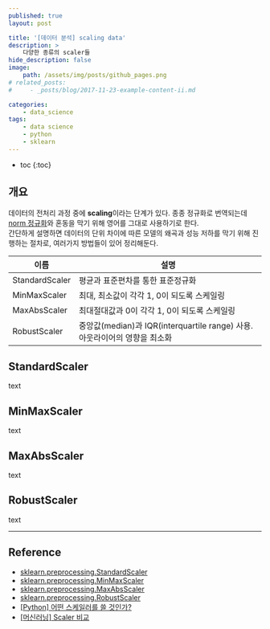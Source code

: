 ```yaml
---
published: true
layout: post

title: '[데이터 분석] scaling data'
description: >
    다양한 종류의 scaler들
hide_description: false
image:
    path: /assets/img/posts/github_pages.png
# related_posts:
#     - _posts/blog/2017-11-23-example-content-ii.md

categories:
    - data_science
tags:
    - data science
    - python
    - sklearn
---
```

* toc
{:toc}

## 개요

데이터의 전처리 과정 중에 **scaling**이라는 단계가 있다. 종종 정규화로 번역되는데 [norm 정규화](/maths/2022-06-05-linear_algebra_07/#직교-정규-직교-벡터-정규-직교-공간-정규화)와 혼동을 막기 위해 영어를 그대로 사용하기로 한다.  
간단하게 설명하면 데이터의 단위 차이에 따른 모델의 왜곡과 성능 저하를 막기 위해 진행하는 절차로, 여러가지 방법들이 있어 정리해둔다.  

|이름|설명|
|-|-|
|StandardScaler|평균과 표준편차를 통한 표준정규화|
|MinMaxScaler|최대, 최소값이 각각 1, 0이 되도록 스케일링|
|MaxAbsScaler|최대절대값과 0이 각각 1, 0이 되도록 스케일링|
|RobustScaler|중앙값(median)과 IQR(interquartile range) 사용. 아웃라이어의 영향을 최소화|

## StandardScaler

text

## MinMaxScaler

text

## MaxAbsScaler

text

## RobustScaler

text

---
## Reference
- [sklearn.preprocessing.StandardScaler](https://scikit-learn.org/stable/modules/generated/sklearn.preprocessing.StandardScaler.html#sklearn.preprocessing.StandardScaler)
- [sklearn.preprocessing.MinMaxScaler](https://scikit-learn.org/stable/modules/generated/sklearn.preprocessing.MinMaxScaler.html#sklearn.preprocessing.MinMaxScaler)
- [sklearn.preprocessing.MaxAbsScaler](https://scikit-learn.org/stable/modules/generated/sklearn.preprocessing.MaxAbsScaler.html#sklearn.preprocessing.MaxAbsScaler)
- [sklearn.preprocessing.RobustScaler](https://scikit-learn.org/stable/modules/generated/sklearn.preprocessing.RobustScaler.html#sklearn.preprocessing.RobustScaler)
- [[Python] 어떤 스케일러를 쓸 것인가?](https://mkjjo.github.io/python/2019/01/10/scaler.html)
- [[머신러닝] Scaler 비교](https://blog.naver.com/PostView.nhn?isHttpsRedirect=true&blogId=wideeyed&logNo=221293217463&categoryNo=49&parentCategoryNo=0&viewDate=&currentPage=1&postListTopCurrentPage=1&from=search)